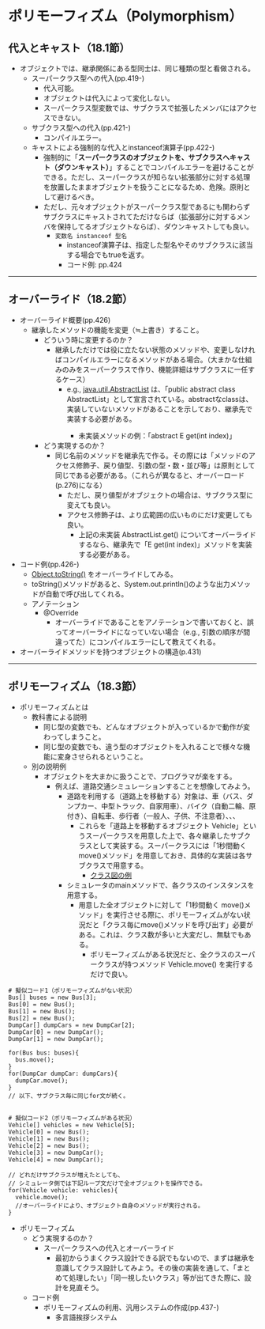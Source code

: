 # ポリモーフィズム（Polymorphism）
## 代入とキャスト（18.1節）
- オブジェクトでは、継承関係にある型同士は、同じ種類の型と看做される。
  - スーパークラス型への代入(pp.419-)
    - 代入可能。
    - オブジェクトは代入によって変化しない。
    - スーパークラス型変数では、サブクラスで拡張したメンバにはアクセスできない。
  - サブクラス型への代入(pp.421-)
    - コンパイルエラー。
  - キャストによる強制的な代入とinstanceof演算子(pp.422-)
    - 強制的に「**スーパークラスのオブジェクトを、サブクラスへキャスト（ダウンキャスト）**」することでコンパイルエラーを避けることができる。ただし、スーパークラスが知らない拡張部分に対する処理を放置したままオブジェクトを扱うことになるため、危険。原則として避けるべき。
    - ただし、元々オブジェクトがスーパークラス型であるにも関わらずサブクラスにキャストされてただけならば（拡張部分に対するメンバを保持してるオブジェクトならば）、ダウンキャストしても良い。
      - ``変数名 instanceof 型名``
        - instanceof演算子は、指定した型名やそのサブクラスに該当する場合でもtrueを返す。
        - コード例: pp.424

<hr>

## オーバーライド（18.2節）
- オーバーライド概要(pp.426)
  - 継承したメソッドの機能を変更（≒上書き）すること。
    - どういう時に変更するのか？
      - 継承しただけでは役に立たない状態のメソッドや、変更しなければコンパイルエラーになるメソッドがある場合。（大まかな仕組みのみをスーパークラスで作り、機能詳細はサブクラスに一任するケース）
        - e.g., [java.util.AbstractList](http://docs.oracle.com/javase/8/docs/api/java/util/AbstractList.html) は、「public abstract class AbstractList<E>」として宣言されている。abstractなclassは、実装していないメソッドがあることを示しており、継承先で実装する必要がある。
          - 未実装メソッドの例：「abstract E	get(int index)」
    - どう実現するのか？
      - 同じ名前のメソッドを継承先で作る。その際には「メソッドのアクセス修飾子、戻り値型、引数の型・数・並び等」は原則として同じである必要がある。（これらが異なると、オーバーロード(p.276)になる）
        - ただし、戻り値型がオブジェクトの場合は、サブクラス型に変えても良い。
        - アクセス修飾子は、より広範囲の広いものにだけ変更しても良い。
          - 上記の未実装 AbstractList.get() についてオーバーライドするなら、継承先で「E get(int index)」メソッドを実装する必要がある。
- コード例(pp.426-)
  - [Object.toString()](http://docs.oracle.com/javase/8/docs/api/java/lang/Object.html#toString--) をオーバーライドしてみる。
  - toString()メソッドがあると、System.out.println()のような出力メソッドが自動で呼び出してくれる。
  - アノテーション
    - @Override
      - オーバーライドであることをアノテーションで書いておくと、誤ってオーバーライドになっていない場合（e.g., 引数の順序が間違ってた）にコンパイルエラーにして教えてくれる。
- オーバーライドメソッドを持つオブジェクトの構造(p.431)

<hr>

## ポリモーフィズム（18.3節）
- ポリモーフィズムとは
  - 教科書による説明
    - 同じ型の変数でも、どんなオブジェクトが入っているかで動作が変わってしまうこと。
    - 同じ型の変数でも、違う型のオブジェクトを入れることで様々な機能に変身させられるということ。
  - 別の説明例
    - オブジェクトを大まかに扱うことで、プログラマが楽をする。
      - 例えば、道路交通シミュレーションすることを想像してみよう。
        - 道路を利用する（道路上を移動する）対象は、車（バス、ダンプカー、中型トラック、自家用車）、バイク（自動二輪、原付き）、自転車、歩行者（一般人、子供、不注意者）、、、
          - これらを「道路上を移動するオブジェクト Vehicle」というスーパークラスを用意した上で、各々継承したサブクラスとして実装する。スーパークラスには「1秒間動く move()メソッド」を用意しておき、具体的な実装は各サブクラスで用意する。
            - [クラス図の例](./figs/Polymorphism.svg.xml.svg)
        - シミュレータのmainメソッドで、各クラスのインスタンスを用意する。
          - 用意した全オブジェクトに対して「1秒間動く move()メソッド」を実行させる際に、ポリモーフィズムがない状況だと「クラス毎にmove()メソッドを呼び出す」必要がある。これは、クラス数が多いと大変だし、無駄でもある。
            - ポリモーフィズムがある状況だと、全クラスのスーパークラスが持つメソッド Vehicle.move() を実行するだけで良い。

```
# 擬似コード1（ポリモーフィズムがない状況）
Bus[] buses = new Bus[3];
Bus[0] = new Bus();
Bus[1] = new Bus();
Bus[2] = new Bus();
DumpCar[] dumpCars = new DumpCar[2];
DumpCar[0] = new DumpCar();
DumpCar[1] = new DumpCar();

for(Bus bus: buses){
  bus.move();
}
for(DumpCar dumpCar: dumpCars){
  dumpCar.move();
}
// 以下、サブクラス毎に同じfor文が続く。


# 擬似コード2（ポリモーフィズムがある状況）
Vehicle[] vehicles = new Vehicle[5];
Vehicle[0] = new Bus();
Vehicle[1] = new Bus();
Vehicle[2] = new Bus();
Vehicle[3] = new DumpCar();
Vehicle[4] = new DumpCar();

// どれだけサブクラスが増えたとしても、
// シミュレータ側では下記ループ文だけで全オブジェクトを操作できる。
for(Vehicle vehicle: vehicles){
  vehicle.move();
  //オーバーライドにより、オブジェクト自身のメソッドが実行される。
}
```

- ポリモーフィズム
  - どう実現するのか？
    - スーパークラスへの代入とオーバーライド
      - 最初からうまくクラス設計できる訳でもないので、まずは継承を意識してクラス設計してみよう。その後の実装を通して、「まとめて処理したい」「同一視したいクラス」等が出てきた際に、設計を見直そう。
  - コード例
    - ポリモーフィズムの利用、汎用システムの作成(pp.437-)
      - 多言語挨拶システム
